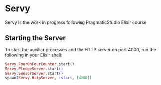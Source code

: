 # Servy

Servy is the work in progress following PragmaticStudio Elixir course

## Starting the Server

To start the auxiliar processes and the HTTP server on port 4000, run the following in your Elixir shell:

```elixir
Servy.FourOhFourCounter.start()
Servy.PledgeServer.start()
Servy.SensorServer.start()
spawn(Servy.HttpServer, :start, [4000])
```
